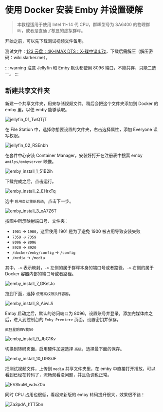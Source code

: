 # 使用 Docker 安装 Emby 并设置硬解

> 本教程适用于使用 Intel 11~14 代 CPU，群晖型号为 SA6400 的物理群晖，或者是直通了核显的虚拟群晖。

开始之前，可以先下载测试视频文件备用。

测试文件：[123 云盘：4K+IMAX DTS：X-碟中谍4.7z](https://www.123pan.com/s/1JKMjv-5lxo.html)，下载后需解压（解压密码：wiki.slarker.me）。

::: warning 注意
Jellyfin 和 Emby 默认都使用 8096 端口，不能共存，只能二选一。
:::

## 新建共享文件夹

新建一个共享文件夹，用来存储视频文件，稍后会把这个文件夹添加到 Docker 的 emby 里，以便 emby 能够读取。

![jellyfin_01_TwQTjT](https://img-1255332810.cos.ap-chengdu.myqcloud.com/jellyfin_01_TwQTjT.png)

在 File Station 中，选择你想要设置的文件夹，右击选择属性，添加 Everyone 读写权限。

![jellyfin_02_RSEnbh](https://img-1255332810.cos.ap-chengdu.myqcloud.com/jellyfin_02_RSEnbh.png)

在套件中心安装 Container Manager，安装好打开在注册表中搜索 emby `amilys/embyserver` 映像。

![emby_install_1_51B2ih](https://img-1255332810.cos.ap-chengdu.myqcloud.com/emby_install_1_51B2ih.png)

下载完成之后，点击运行。

![emby_install_2_EHrxTq](https://img-1255332810.cos.ap-chengdu.myqcloud.com/emby_install_2_EHrxTq.png)

选中 `启用自动重新启动`，点击下一步。

![emby_install_3_xA7Z6T](https://img-1255332810.cos.ap-chengdu.myqcloud.com/emby_install_3_xA7Z6T.png)

按图中所示映射端口号、文件夹：
- `1901` -> `1900`，这里使用 1901 是为了避免 1900 被占用导致安装失败
- `7359` -> `7359`
- `8096` -> `8096`
- `8920` -> `8920`
- `/docker/emby/config` -> `/config`
- `/media` -> `/media`

其中，`->` 表示映射，`->` 左侧的属于群晖本身的端口号或者路径，`->` 右侧的属于 Docker 容器内部的端口号或者路径。

![emby_install_7_GKetJo](https://img-1255332810.cos.ap-chengdu.myqcloud.com/emby_install_7_GKetJo.png)

拉到下面，选择 `使用高权限执行容器`。

![emby_install_8_AiwlJi](https://img-1255332810.cos.ap-chengdu.myqcloud.com/emby_install_8_AiwlJi.png)

Emby 启动之后，默认的访问端口为 8096，设置账号并登录，添加完媒体库之后，进入到控制台的 `Emby Premiere` 页面，设置密钥并保存。

```
疯狂星期四V我50
```

![emby_install_9_JbG1Kv](https://img-1255332810.cos.ap-chengdu.myqcloud.com/emby_install_9_JbG1Kv.png)

切换到转码页面，启用硬件加速选择 `高级`，选择最下面的保存。

![emby_install_10_U9SklF](https://img-1255332810.cos.ap-chengdu.myqcloud.com/emby_install_10_U9SklF.png)

把测试视频文件，上传到 `media` 共享文件夹里，在 emby 中直接打开播放，可以看到已经在转码了，流畅观看没问题，并且色调也正常。

![EVSkuM_wdvZ0o](https://img-1255332810.cos.ap-chengdu.myqcloud.com/EVSkuM_wdvZ0o.png)

同时 CPU 占用也很低，看起来新版的 emby 转码提升很大，效果很不错！

![Za3pdA_hTT5bn](https://img-1255332810.cos.ap-chengdu.myqcloud.com/Za3pdA_hTT5bn.png)
